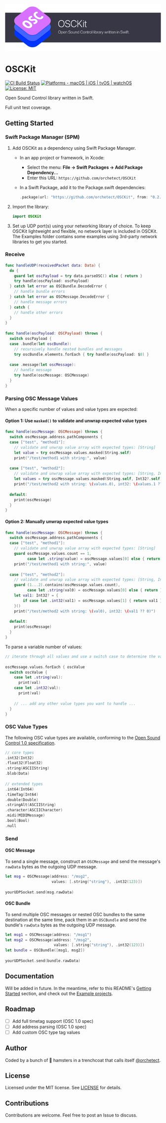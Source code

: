 ![OSCKit](Images/osckit-banner.png)

# OSCKit

[![CI Build Status](https://github.com/orchetect/OSCKit/actions/workflows/build.yml/badge.svg)](https://github.com/orchetect/OSCKit/actions/workflows/build.yml) [![Platforms - macOS | iOS | tvOS | watchOS](https://img.shields.io/badge/platforms-macOS%2010.12%2B%20|%20iOS%2010%2B%20|%20tvOS%2010%2B%20|%20watchOS%203%2B%20-lightgrey.svg?style=flat)](https://developer.apple.com/swift) [![License: MIT](http://img.shields.io/badge/license-MIT-lightgrey.svg?style=flat)](https://github.com/orchetect/OSCKit/blob/main/LICENSE)

Open Sound Control library written in Swift.

Full unit test coverage.

## Getting Started

### Swift Package Manager (SPM)

1. Add OSCKit as a dependency using Swift Package Manager.
   - In an app project or framework, in Xcode:
     - Select the menu: **File → Swift Packages → Add Package Dependency...**
     - Enter this URL: `https://github.com/orchetect/OSCKit`
   
   - In a Swift Package, add it to the Package.swift dependencies:
     ```swift
     .package(url: "https://github.com/orchetect/OSCKit", from: "0.2.2")
     ```

2. Import the library:
   ```swift
   import OSCKit
   ```

3. Set up UDP port(s) using your networking library of choice. To keep OSCKit lightweight and flexible, no network layer is included in OSCKit. The Examples folder contains some examples using 3rd-party network libraries to get you started.
   
### Receive

```swift
func handleUDP(receivedPacket data: Data) {
  do {
    guard let oscPayload = try data.parseOSC() else { return }
    try handle(oscPayload: oscPayload)
  } catch let error as OSCBundle.DecodeError {
    // handle bundle errors
  } catch let error as OSCMessage.DecodeError {
    // handle message errors
  } catch {
    // handle other errors
  }
}

func handle(oscPayload: OSCPayload) throws {
  switch oscPayload {
  case .bundle(let oscBundle):
    // recursively handle nested bundles and messages
    try oscBundle.elements.forEach { try handle(oscPayload: $0) }
    
  case .message(let oscMessage):
    // handle message
    try handle(oscMessage: OSCMessage)
  }
}
```

### Parsing OSC Message Values

When a specific number of values and value types are expected:

#### Option 1: Use `masked()` to validate and unwrap expected value types

```swift
func handle(oscMessage: OSCMessage) throws {
  switch oscMessage.address.pathComponents {
  case ["test", "method1"]:
    // validate and unwrap value array with expected types: [String]
    let value = try oscMessage.values.masked(String.self)
    print("/test/method1 with string:", value)
    
  case ["test", "method2"]:
    // validate and unwrap value array with expected types: [String, Int32?]
    let values = try oscMessage.values.masked(String.self, Int32?.self)
    print("/test/method2 with string: \(values.0), int32: \(values.1 ?? 0)")
    
  default:
    print(oscMessage)
  }
}
```

#### Option 2: Manually unwrap expected value types

```swift
func handle(oscMessage: OSCMessage) throws {
  switch oscMessage.address.pathComponents {
  case ["test", "method1"]:
    // validate and unwrap value array with expected types: [String]
    guard oscMessage.values.count == 1,
          case let .string(value) = oscMessage.values[0] else { return }
    print("/test/method1 with string:", value)
    
  case ["test", "method2"]:
    // validate and unwrap value array with expected types: [String, Int32?]
    guard (1...2).contains(oscMessage.values.count),
          case let .string(val0) = oscMessage.values[0] else { return }
    let val1: Int32? = {
        if case let .int32(val1) = oscMessage.values[1] { return val1 } else { return nil }
    }()
    print("/test/method2 with string: \(val0), int32: \(val1 ?? 0)")
    
  default:
    print(oscMessage)
  }
}
```

To parse a variable number of values:

```swift
// iterate through all values and use a switch case to determine the value type

oscMessage.values.forEach { oscValue
  switch oscValue {
    case let .string(val):
      print(val)
    case let .int32(val):
      print(val)
      
    // ... add any other value types you want to handle ...
  }
}
```

### OSC Value Types

The following OSC value types are available, conforming to the [Open Sound Control 1.0 specification](http://opensoundcontrol.org/spec-1_0.html).

```swift
// core types
.int32(Int32)
.float32(Float32)
.string(ASCIIString)
.blob(Data)

// extended types
.int64(Int64)
.timeTag(Int64)
.double(Double)
.stringAlt(ASCIIString)
.character(ASCIICharacter)
.midi(MIDIMessage)
.bool(Bool)
.null
```

### Send

#### OSC Message

To send a single message, construct an `OSCMessage` and send the message's `rawData` bytes as the outgoing UDP message.

```swift
let msg = OSCMessage(address: "/msg2", 
                     values: [.string("string"), .int32(123)])

yourUDPSocket.send(msg.rawData)
```

#### OSC Bundle

To send multiple OSC messages or nested OSC bundles to the same destination at the same time, pack them in an `OSCBundle` and send the bundle's `rawData` bytes as the outgoing UDP message.

```swift
let msg1 = OSCMessage(address: "/msg1")
let msg2 = OSCMessage(address: "/msg2", 
                      values: [.string("string"), .int32(123)])
let bundle = OSCBundle([msg1, msg2])

yourUDPSocket.send(bundle.rawData)
```

## Documentation

Will be added in future. In the meantime, refer to this README's [Getting Started](#getting-started) section, and check out the [Example projects](Examples).

## Roadmap

- [ ] Add full timetag support (OSC 1.0 spec)
- [ ] Add address parsing (OSC 1.0 spec)
- [ ] Add custom OSC type tag values

## Author

Coded by a bunch of 🐹 hamsters in a trenchcoat that calls itself [@orchetect](https://github.com/orchetect).

## License

Licensed under the MIT license. See [LICENSE](https://github.com/orchetect/OSCKit/blob/master/LICENSE) for details.

## Contributions

Contributions are welcome. Feel free to post an Issue to discuss.
